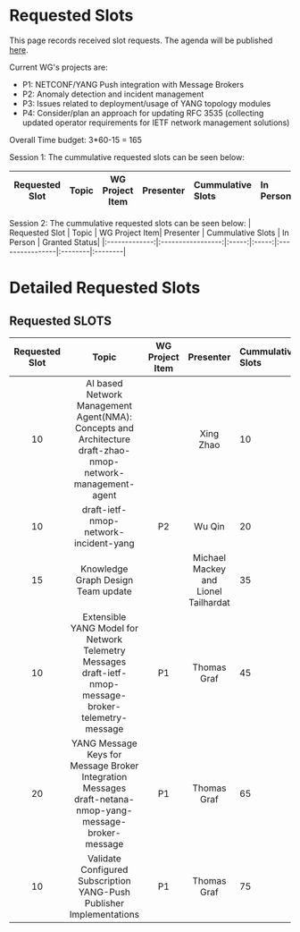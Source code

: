 # Requested Slots

This page records received slot requests. The agenda will be published [here](https://github.com/ietf-wg-nmop/IETF-Meetings/blob/main/124/agenda.md).

Current WG's projects are:

* P1: NETCONF/YANG Push integration with Message Brokers
* P2: Anomaly detection and incident management
* P3: Issues related to deployment/usage of YANG topology modules
* P4: Consider/plan an approach for updating RFC 3535 (collecting updated operator requirements for IETF network management solutions)

Overall Time budget: 3*60-15 = 165

Session 1: The cummulative requested slots can be seen below:

| Requested Slot          | Topic              | WG Project Item| Presenter | Cummulative Slots   | In Person   | Granted Status|
|:-------------:|:-----------------:|:-----:|:-----:|:----------------|:--------|:--------|



Session 2: The cummulative requested slots can be seen below:
| Requested Slot          | Topic              | WG Project Item| Presenter | Cummulative Slots   | In Person   | Granted Status|
|:-------------:|:-----------------:|:-----:|:-----:|:----------------|:--------|:--------|

# Detailed Requested Slots

## Requested SLOTS

| Requested Slot          | Topic              | WG Project Item| Presenter | Cummulative Slots   | In Person   | Granted Status|
|:-------------:|:-----------------:|:-----:|:-----:|:----------------|:--------|:--------|
| 10          | AI based Network Management Agent(NMA): Concepts and Architecture  draft-zhao-nmop-network-management-agent |  | Xing Zhao | 10    | NO | OK/NOK  |
| 10          | draft-ietf-nmop-network-incident-yang | P2 | Wu Qin  | 20    | YES | OK/NOK  |
| 15          | Knowledge Graph Design Team update |  | Michael Mackey and Lionel  Tailhardat | 35    | YES & NO | OK/NOK  |
| 10          | Extensible YANG Model for Network Telemetry Messages draft-ietf-nmop-message-broker-telemetry-message  | P1  | Thomas Graf | 45    | NO | OK/NOK  |
| 20          | YANG Message Keys for Message Broker Integration Messages draft-netana-nmop-yang-message-broker-message  | P1  | Thomas Graf | 65    | NO | OK/NOK  |
| 10          | Validate Configured Subscription YANG-Push Publisher Implementations | P1  | Thomas Graf | 75    | NO | OK/NOK  |

